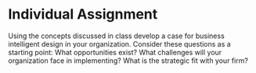 # Individual Assignment
Using the concepts discussed in class develop a case for business intelligent design in your organization. Consider these questions as a starting point: What opportunities exist? What challenges will your organization face in implementing? What is the strategic fit with your firm?
